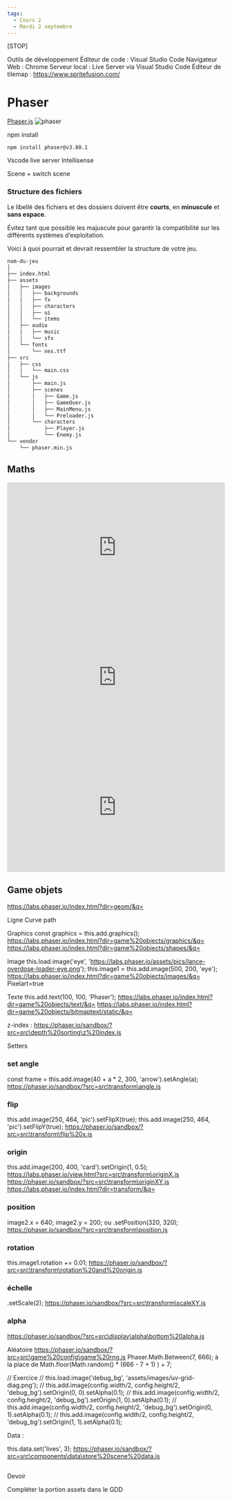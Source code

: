 ```yaml
---
tags:
  - Cours 2
  - Mardi 2 septembre
---
```


[STOP]

Outils de développement
Éditeur de code : Visual Studio Code
Navigateur Web : Chrome
Serveur local : Live Server via Visual Studio Code
Éditeur de tilemap : https://www.spritefusion.com/

# Phaser

[Phaser.js](https://phaser.io/)
![phaser](https://github.com/jfcmontmorency/jfcmontmorency.github.io/assets/142059735/7890bb14-8d94-44a1-a6f7-8c519adf4d28)

npm install

`npm install phaser@v3.80.1`

Vscode
  live server
Intellisense

Scene + switch scene


### Structure des fichiers

Le libellé des fichiers et des dossiers doivent être **courts**, en **minuscule** et **sans espace**.

Évitez tant que possible les majuscule pour garantir la compatibilité sur les différents systèmes d’exploitation.

Voici à quoi pourrait et devrait ressembler la structure de votre jeu.

``` markdown
nom-du-jeu
│
├── index.html
├── assets
│   ├── images
│   │   ├── backgrounds
│   │   ├── fx
│   │   ├── characters
│   │   ├── ui
│   │   └── items
│   ├── audio
│   │   ├── music
│   │   └── sfx
│   └── fonts
│       └── nes.ttf
├── src
│   ├── css
│   |   └── main.css
│   └── js
│       ├── main.js
│       ├── scenes
│       │   ├── Game.js
│       │   ├── GameOver.js
│       │   ├── MainMenu.js
│       │   └── Preloader.js
│       └── characters
│           ├── Player.js
│           └── Enemy.js
└── vendor
    └── phaser.min.js
```



## Maths

<iframe class="aspect-4-1" height="300" style="width: 100%;" scrolling="no" title="Modulo" src="https://codepen.io/tim-momo/embed/ExzBmYx?default-tab=result&theme-id=50173" frameborder="no" loading="lazy" allowtransparency="true" allowfullscreen="true">
  See the Pen <a href="https://codepen.io/tim-momo/pen/ExzBmYx">
  Modulo</a> by TIM Montmorency (<a href="https://codepen.io/tim-momo">@tim-momo</a>)
  on <a href="https://codepen.io">CodePen</a>.
</iframe>

<iframe class="aspect-4-1" height="300" style="width: 100%;" scrolling="no" title="Sin Cos" src="https://codepen.io/tim-momo/embed/gOJNgNp?default-tab=result&theme-id=50173" frameborder="no" loading="lazy" allowtransparency="true" allowfullscreen="true">
  See the Pen <a href="https://codepen.io/tim-momo/pen/gOJNgNp">
  Sin Cos</a> by TIM Montmorency (<a href="https://codepen.io/tim-momo">@tim-momo</a>)
  on <a href="https://codepen.io">CodePen</a>.
</iframe>

<iframe class="aspect-2-1" height="300" style="width: 100%;" scrolling="no" title="Sin Cos Cercle" src="https://codepen.io/tim-momo/embed/bGyPqBW?default-tab=result&theme-id=50173" frameborder="no" loading="lazy" allowtransparency="true" allowfullscreen="true">
  See the Pen <a href="https://codepen.io/tim-momo/pen/bGyPqBW">
  Sin Cos Cercle</a> by TIM Montmorency (<a href="https://codepen.io/tim-momo">@tim-momo</a>)
  on <a href="https://codepen.io">CodePen</a>.
</iframe>

## Game objets

https://labs.phaser.io/index.html?dir=geom/&q=

Ligne
Curve path

Graphics
const graphics = this.add.graphics();
https://labs.phaser.io/index.html?dir=game%20objects/graphics/&q=
https://labs.phaser.io/index.html?dir=game%20objects/shapes/&q=

Image
this.load.image('eye', 'https://labs.phaser.io/assets/pics/lance-overdose-loader-eye.png');
this.image1 = this.add.image(500, 200, 'eye');
https://labs.phaser.io/index.html?dir=game%20objects/images/&q=
Pixelart=true

Texte
this.add.text(100, 100, 'Phaser');
https://labs.phaser.io/index.html?dir=game%20objects/text/&q=
https://labs.phaser.io/index.html?dir=game%20objects/bitmaptext/static/&q=

z-index : https://phaser.io/sandbox/?src=src\depth%20sorting\z%20index.js


Setters

### set angle
const frame = this.add.image(40 + a * 2, 300, 'arrow').setAngle(a);
https://phaser.io/sandbox/?src=src\transform\angle.js

### flip
this.add.image(250, 464, 'pic').setFlipX(true);
this.add.image(250, 464, 'pic').setFlipY(true);
https://phaser.io/sandbox/?src=src\transform\flip%20x.js

### origin
this.add.image(200, 400, 'card').setOrigin(1, 0.5);
https://labs.phaser.io/view.html?src=src\transform\originX.js
https://phaser.io/sandbox/?src=src\transform\originXY.js
https://labs.phaser.io/index.html?dir=transform/&q=

### position
image2.x = 640;
image2.y = 200;
ou .setPosition(320, 320);
https://phaser.io/sandbox/?src=src\transform\position.js

### rotation
this.image1.rotation += 0.01;
https://phaser.io/sandbox/?src=src\transform\rotation%20and%20origin.js

### échelle
.setScale(2);
https://phaser.io/sandbox/?src=src\transform\scaleXY.js

### alpha
https://phaser.io/sandbox/?src=src\display\alpha\bottom%20alpha.js


Aléatoire
https://phaser.io/sandbox/?src=src\game%20config\game%20rng.js
Phaser.Math.Between(7, 666);
à la place de
Math.floor(Math.random() * (666 - 7 + 1) ) + 7;




// Exercice
        // this.load.image('debug_bg', 'assets/images/uv-grid-diag.png');
        // this.add.image(config.width/2, config.height/2, 'debug_bg').setOrigin(0, 0).setAlpha(0.1);
        // this.add.image(config.width/2, config.height/2, 'debug_bg').setOrigin(1, 0).setAlpha(0.1);
        // this.add.image(config.width/2, config.height/2, 'debug_bg').setOrigin(0, 1).setAlpha(0.1);
        // this.add.image(config.width/2, config.height/2, 'debug_bg').setOrigin(1, 1).setAlpha(0.1);



Data :

this.data.set('lives', 3);
https://phaser.io/sandbox/?src=src\components\data\store%20scene%20data.js


##

Devoir

Compléter la portion assets dans le GDD
